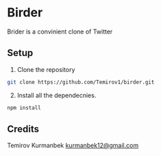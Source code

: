 Birder
======

Brider is a convinient clone of Twitter

## Setup

1. Clone the repository

```bash
git clone https://github.com/Temirov1/birder.git
```

2. Install all the dependecnies.

```bash
npm install
```

## Credits

Temirov Kurmanbek <kurmanbek12@gmail.com>